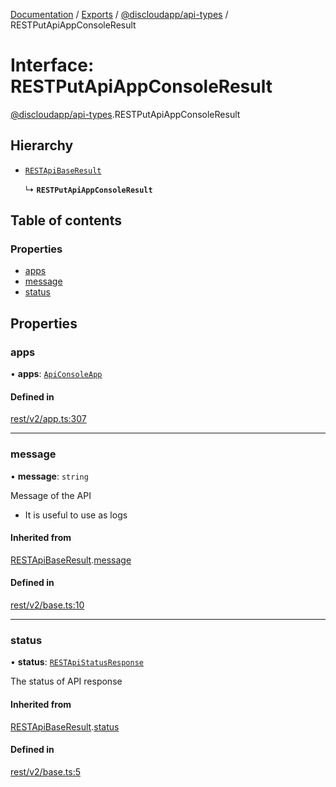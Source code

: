[Documentation](../README.md) / [Exports](../modules.md) / [@discloudapp/api-types](../modules/discloudapp_api_types.md) / RESTPutApiAppConsoleResult

# Interface: RESTPutApiAppConsoleResult

[@discloudapp/api-types](../modules/discloudapp_api_types.md).RESTPutApiAppConsoleResult

## Hierarchy

- [`RESTApiBaseResult`](discloudapp_api_types.RESTApiBaseResult.md)

  ↳ **`RESTPutApiAppConsoleResult`**

## Table of contents

### Properties

- [apps](discloudapp_api_types.RESTPutApiAppConsoleResult.md#apps)
- [message](discloudapp_api_types.RESTPutApiAppConsoleResult.md#message)
- [status](discloudapp_api_types.RESTPutApiAppConsoleResult.md#status)

## Properties

### apps

• **apps**: [`ApiConsoleApp`](discloudapp_api_types.ApiConsoleApp.md)

#### Defined in

[rest/v2/app.ts:307](https://github.com/discloud/discloud.app/blob/967320a/packages/api-types/rest/v2/app.ts#L307)

___

### message

• **message**: `string`

Message of the API
- It is useful to use as logs

#### Inherited from

[RESTApiBaseResult](discloudapp_api_types.RESTApiBaseResult.md).[message](discloudapp_api_types.RESTApiBaseResult.md#message)

#### Defined in

[rest/v2/base.ts:10](https://github.com/discloud/discloud.app/blob/967320a/packages/api-types/rest/v2/base.ts#L10)

___

### status

• **status**: [`RESTApiStatusResponse`](../modules/discloudapp_api_types.md#restapistatusresponse)

The status of API response

#### Inherited from

[RESTApiBaseResult](discloudapp_api_types.RESTApiBaseResult.md).[status](discloudapp_api_types.RESTApiBaseResult.md#status)

#### Defined in

[rest/v2/base.ts:5](https://github.com/discloud/discloud.app/blob/967320a/packages/api-types/rest/v2/base.ts#L5)
